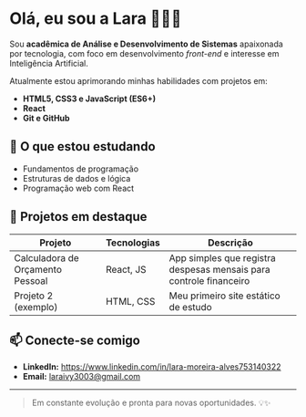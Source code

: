 # Olá, eu sou a Lara 👩🏽‍💻

Sou **acadêmica de Análise e Desenvolvimento de Sistemas** apaixonada por tecnologia, com foco em desenvolvimento *front-end* e interesse em Inteligência Artificial.

Atualmente estou aprimorando minhas habilidades com projetos em:

- **HTML5, CSS3 e JavaScript (ES6+)**
- **React**
- **Git e GitHub**

## 🚀 O que estou estudando

- Fundamentos de programação
- Estruturas de dados e lógica
- Programação web com React

## 📁 Projetos em destaque

| Projeto | Tecnologias | Descrição |
|--------|-------------|-----------|
| Calculadora de Orçamento Pessoal | React, JS | App simples que registra despesas mensais para controle financeiro |
| Projeto 2 (exemplo) | HTML, CSS | Meu primeiro site estático de estudo |

## 📫 Conecte-se comigo

- **LinkedIn:** https://www.linkedin.com/in/lara-moreira-alves753140322  
- **Email:** laraivy3003@gmail.com  

---

> Em constante evolução e pronta para novas oportunidades. 💡✨